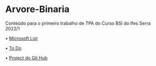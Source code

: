 # Arvore-Binaria
Conteúdo para o primeiro trabalho de TPA do Curso BSI do Ifes Serra 2022/1

• [Microsoft List](https://lists.live.com/?l=Primeira%20etapa%20do%20trabalho%20prático%20de%20árvores&listId=9ce35d5be8cf4d7cb0b8e784e2932eb6_5839bcada825cfed)

• [To Do](https://to-do.live.com/tasks/id/AQMkADAwATZiZmYAZC1jZWUBLWY2ZTgtMDACLTAwCgBGAAADH-T33Qme4kexb-rt01_HYgcAbgRge90pIEaac_u39p_3IQAGxdXTKgAAAG4EYHvdKSBGmnPrt-aftyEABsXWOOwAAAA=/details)

• [Project do Git Hub](https://github.com/users/higorcamposs/projects/3/views/1)
